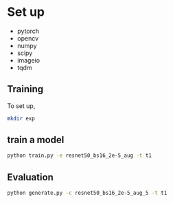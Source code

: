 # Set up

- pytorch
- opencv
- numpy
- scipy
- imageio
- tqdm

## Training

To set up,

```bash
mkdir exp
```

## train a model
```bash
python train.py -e resnet50_bs16_2e-5_aug -t t1
```

## Evaluation

```bash
python generate.py -c resnet50_bs16_2e-5_aug_5 -t t1
```

